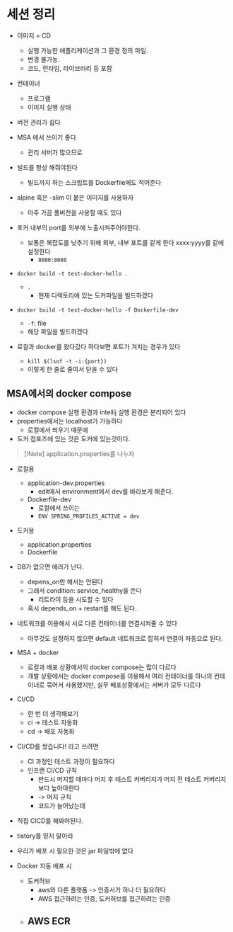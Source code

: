# 세션 정리
- 이미지 = CD
	- 실행 가능한 애플리케이션과 그 환경 정의 파일.
	- 변경 불가능.
	- 코드, 런타임, 라이브러리 등 포함
- 컨테이너
	- 프로그램
	- 이미지 실행 상태
- 버전 관리가 쉽다
- MSA 에서 쓰이기 좋다
	- 관리 서버가 많으므로

- 빌드를 항상 해줘야된다
	- 빌드까지 하는 스크립트를 Dockerfile에도 적어준다
- alpine 혹은 -slim 이 붙은 이미지를 사용하자
	- 아주 가끔 풀버전을 사용할 때도 있다
- 포커 내부의 port를 외부에 노출시켜주어야한다.
	- 보통은 복잡도를 낮추기 위해 외부, 내부 포트를 같게 한다 xxxx:yyyy를 같에 설정한다
		- `8080:8080`
- `docker build -t test-docker-hello .`
	- `.` 
		- 현재 디렉토리에 있는 도커파일을 빌드하겠다
- `docker build -t test-docker-hello -f Dockerfile-dev`
	- `-f`: file
	- 해당 파일을 빌드하겠다
- 로컬과 docker를 왔다갔다 하다보면 포트가 겨치는 경우가 있다
	- `kill $(lsof -t -i:{port})`
	- 이렇게 한 줄로 줄여서 닫을 수 있다


## MSA에서의 docker compose
- docker compose 실행 환경과 intellij 실행 환경은 분리되어 있다
- properties에서는 localhost가 가능하다
	- 로컬에서 띄우기 때문에
- 도커 컴포즈에 있는 것은 도커에 있는것이다.

>[!Note] application.properties를 나누자
- 로컬용
	- application-dev.properties
		- edit에서 environment에서 dev를 바라보게 해준다.
	- Dockerfile-dev
		- 로컬에서 쓰이는
		- `ENV SPRING_PROFILES_ACTIVE = dev`
- 도커용
	- application.properties
	- Dockerfile

- DB가 없으면 에러가 난다.
	- depens_on만 해서는 안된다
	- 그래서 condition: service_healthy을 쓴다
		- 리트라이 등을 시도할 수 있다
	- 혹시 depends_on + restart를 해도 된다.

- 네트워크를 이용해서 서로 다른 컨테이너를 연결시켜줄 수 있다
	- 아무것도 설정하지 않으면 default 네트워크로 잡혀서 연결이 자동으로 된다.

- MSA + docker
	- 로컬과 배포 상황에서의 docker compose는 많이 다르다
	- 개발 상황에서는 docker compose를 이용해서 여러 컨테이너를 하나의 컨테이너로 묶어서 사용했지만, 실무 배포상황에서는 서버가 모두 다르다

- CI/CD
	- 한 번 더 생각해보기
	- ci -> 테스트 자동화
	- cd -> 배포 자동화
- CI/CD를 썼습니다! 라고 쓰려면
	- CI 과정인 테스트 과정이 필요하다
	- 인프랜 CI/CD 규칙
		- 반드시 머지할 때마다 머지 후 테스트 커버리지가 머지 전 테스트 커버리지보다 높아야한다
		- -> 머지 규칙
		- 코드가 늘어났는데 
- 직접 CICD를 해봐야된다.

- tistory를 믿지 말아라
- 우리가 배포 시 필요한 것은 jar 파일밖에 없다

- Docker 자동 배포 시
	- 도커허브
		- aws와 다른 플랫폼 -> 인증서가 하나 더 필요하다
		- AWS 접근하려는 인증, 도커허브를 접근하려는 인증
	- AWS ECR
		- 